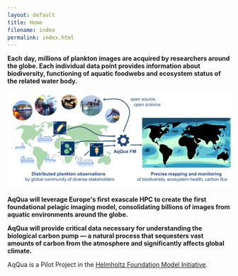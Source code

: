 ```yaml
---
layout: default
title: Home
filename: index
permalink: index.html
---
```


**Each day, millions of plankton images are acquired by researchers around the globe. Each individual data point provides information about biodiversity, functioning of aquatic foodwebs and ecosystem status of the related water body.**

![Plankton imaging schematic](./assets/Landing_page_schematic.jpg)

**AqQua will leverage Europe's first exascale HPC to create the first foundational pelagic imaging model, consolidating billions of images from aquatic environments around the globe.**

**AqQua will provide critical data necessary for understanding the biological carbon pump — a natural process that sequesters vast amounts of carbon from the atmosphere and significantly affects global climate.**

AqQua is a Pilot Project in the [Helmholtz Foundation Model Initiative](https://hfmi.helmholtz.de).
